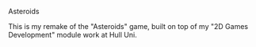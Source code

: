 Asteroids

This is my remake of the "Asteroids" game, built on top of my "2D Games Development" module work at Hull Uni.
